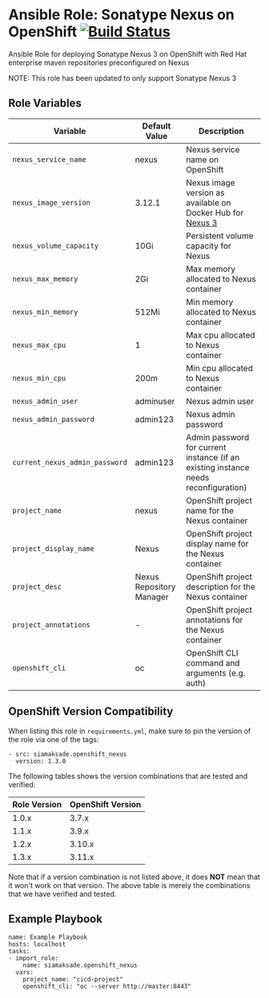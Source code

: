 Ansible Role: Sonatype Nexus on OpenShift
[![Build Status](https://travis-ci.org/siamaksade/ansible-openshift-nexus.svg?branch=master)](https://travis-ci.org/siamaksade/ansible-openshift-nexus)
=========

Ansible Role for deploying Sonatype Nexus 3 on OpenShift with Red Hat enterprise maven repositories preconfigured on Nexus

NOTE: This role has been updated to only support Sonatype Nexus 3


Role Variables
------------

|Variable               | Default Value            | Description   |
|-----------------------|--------------------------|---------------|
|`nexus_service_name`          | nexus                    | Nexus service name on OpenShift  |
|`nexus_image_version`         | 3.12.1                   | Nexus image version as available on Docker Hub for [Nexus 3](https://hub.docker.com/r/sonatype/nexus3/tags) |
|`nexus_volume_capacity`       | 10Gi                     | Persistent volume capacity for Nexus  |
|`nexus_max_memory`            | 2Gi                      | Max memory allocated to Nexus container |
|`nexus_min_memory`            | 512Mi                    | Min memory allocated to Nexus container |
|`nexus_max_cpu`               | 1                        | Max cpu allocated to Nexus container |
|`nexus_min_cpu`               | 200m                     | Min cpu allocated to Nexus container |
|`nexus_admin_user`            | adminuser                | Nexus admin user |
|`nexus_admin_password`        | admin123                 | Nexus admin password |
|`current_nexus_admin_password`| admin123                 | Admin password for current instance (if an existing instance needs reconfiguration) |
|`project_name`                | nexus                    | OpenShift project name for the Nexus container  |
|`project_display_name`        | Nexus                    | OpenShift project display name for the Nexus container  |
|`project_desc`                | Nexus Repository Manager | OpenShift project description for the Nexus container |
|`project_annotations`         | -                        | OpenShift project annotations for the Nexus container |
|`openshift_cli`               | oc                       | OpenShift CLI command and arguments (e.g. auth)       | 


OpenShift Version Compatibility
------------
When listing this role in `requirements.yml`, make sure to pin the version of the role via one of the tags:

```
- src: siamaksade.openshift_nexus
  version: 1.3.0
```  

The following tables shows the version combinations that are tested and verified:

| Role Version      | OpenShift Version |
|-------------------|-------------------|
| 1.0.x   | 3.7.x   |
| 1.1.x   | 3.9.x   |
| 1.2.x   | 3.10.x  |
| 1.3.x   | 3.11.x  |

Note that if a version combination is not listed above, it does **NOT** mean that it won't work on that 
version. The above table is merely the combinations that we have verified and tested.


Example Playbook
------------

```
name: Example Playbook
hosts: localhost
tasks:
- import_role:
    name: siamaksade.openshift_nexus
  vars:
    project_name: "cicd-project"
    openshift_cli: "oc --server http://master:8443"
```